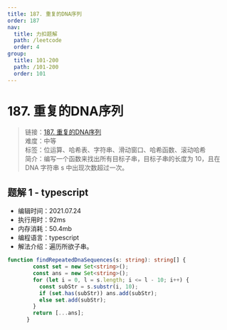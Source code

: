 ```yaml
---
title: 187. 重复的DNA序列
order: 187
nav:
  title: 力扣题解
  path: /leetcode
  order: 4
group:
  title: 101-200
  path: /101-200
  order: 101
---
```


# 187. 重复的DNA序列
    
> 链接：[187. 重复的DNA序列](https://leetcode-cn.com/problems/repeated-dna-sequences/)  
> 难度：中等  
> 标签：位运算、哈希表、字符串、滑动窗口、哈希函数、滚动哈希  
> 简介：编写一个函数来找出所有目标子串，目标子串的长度为 10，且在 DNA 字符串 s 中出现次数超过一次。
      
## 题解 1 - typescript
- 编辑时间：2021.07.24
- 执行用时：92ms
- 内存消耗：50.4mb
- 编程语言：typescript
- 解法介绍：遍历所欲子串。
```typescript
function findRepeatedDnaSequences(s: string): string[] {
        const set = new Set<string>();
        const ans = new Set<string>();
        for (let i = 0, l = s.length; i <= l - 10; i++) {
          const subStr = s.substr(i, 10);
          if (set.has(subStr)) ans.add(subStr);
          else set.add(subStr);
        }
        return [...ans];
      }
```

      